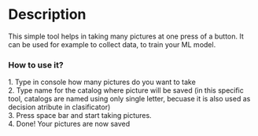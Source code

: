 <h1>Description</h1>
This simple tool helps in taking many pictures at one press of a button. It can be used for example to collect data, to train your ML model. 

<h3>How to use it?</h3>
1. Type in console how many pictures do you want to take <br>
2. Type name for the catalog where picture will be saved (in this specific tool, catalogs are named using only single letter, becuase it is also used as decision atribute in clasificator) <br>
3. Press space bar and start taking pictures. <br>
4. Done! Your pictures are now saved <br>

